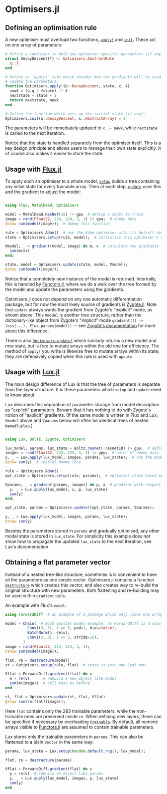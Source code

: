 # Optimisers.jl

## Defining an optimisation rule

A new optimiser must overload two functions, [`apply!`](@ref) and [`init`](@ref).
These act on one array of parameters:

```julia
# Define a container to hold any optimiser specific parameters (if any):
struct DecayDescent{T} <: Optimisers.AbstractRule
  η::T
end

# Define an `apply!` rule which encodes how the gradients will be used to
# update the parameters:
function Optimisers.apply!(o::DecayDescent, state, x, x̄)
  newx̄ = (o.η / √state) .* x̄
  nextstate = state + 1
  return nextstate, newx̄
end

# Define the function which sets up the initial state (if any):
Optimisers.init(o::DecayDescent, x::AbstractArray) = 1
```

The parameters will be immediately updated to `x .- newx̄`, while `nextstate` is
caried to the next iteration.

Notice that the state is handled separately from the optimiser itself. This
is a key design principle and allows users to manage their own state explicitly.
It of course also makes it easier to store the state.

## Usage with [Flux.jl](https://github.com/FluxML/Flux.jl)

To apply such an optimiser to a whole model, [`setup`](@ref) builds a tree containing any initial
state for every trainable array. Then at each step, [`update`](@ref) uses this and the gradient
to adjust the model:

```julia

using Flux, Metalhead, Optimisers

model = Metalhead.ResNet(18) |> gpu  # define a model to train
image = rand(Float32, 224, 224, 3, 1) |> gpu;  # dummy data
@show sum(model(image));  # dummy loss function

rule = Optimisers.Adam()  # use the Adam optimiser with its default settings
state = Optimisers.setup(rule, model);  # initialise this optimiser's momentum etc.

∇model, _ = gradient(model, image) do m, x  # calculate the gradients
  sum(m(x))
end;

state, model = Optimisers.update(state, model, ∇model);
@show sum(model(image));

```

Notice that a completely new instance of the model is returned. Internally, this
is handled by [Functors.jl](https://fluxml.ai/Functors.jl), where we do a walk over the
tree formed by the model and update the parameters using the gradients.

Optimisers.jl does not depend on any one automatic differentiation package,
but for now the most likely source of gradients is [Zygote.jl](https://fluxml.ai/Zygote.jl).
Note that `update` always wants the gradient from Zygote's "explicit" mode, as shown above.
This `∇model` is another tree structure, rather than the dictionary-like object from 
Zygote's "implicit" mode `gradient(() -> loss(...), Flux.params(model))` -- see 
[Zygote's documentation](https://fluxml.ai/Zygote.jl/dev/#Explicit-and-Implicit-Parameters-1) for more about this difference.

There is also [`Optimisers.update!`](@ref) which similarly returns a new model and new state,
but is free to mutate arrays within the old one for efficiency.
The method of `apply!` you write is likewise free to mutate arrays within its state;
they are defensively copied when this rule is used with `update`.

## Usage with [Lux.jl](https://github.com/avik-pal/Lux.jl)

The main design difference of Lux is that the tree of parameters is separate from
the layer structure. It is these parameters which `setup` and `update` need to know about.

Lux describes this separation of parameter storage from model description as "explicit" parameters.
Beware that it has nothing to do with Zygote's notion of "explicit" gradients.
(If the same model is written in Flux and Lux, `∇model` above and `∇params` below will often be
identical trees of nested `NamedTuple`s.)

```julia

using Lux, Boltz, Zygote, Optimisers

lux_model, params, lux_state = Boltz.resnet(:resnet18) |> gpu;  # define and initialise model
images = rand(Float32, 224, 224, 3, 4) |> gpu;  # batch of dummy data
y, _ = Lux.apply(lux_model, images, params, lux_state);  # run the model
@show sum(y)  # initial dummy loss

rule = Optimisers.Adam()
opt_state = Optimisers.setup(rule, params);  # optimiser state based on model parameters

∇params, _ = gradient(params, images) do p, x  # gradient with respect to parameter tree
  y, _ = Lux.apply(lux_model, x, p, lux_state)
  sum(y)
end;

opt_state, params = Optimisers.update!(opt_state, params, ∇params);

y, _ = Lux.apply(lux_model, images, params, lux_state);
@show sum(y)

```

Besides the parameters stored in `params` and gradually optimised, any other model state
is stored in `lux_state`. For simplicity this example does not show how to propagate the 
updated `lux_state` to the next iteration, see Lux's documentation.

## Obtaining a flat parameter vector

Instead of a nested tree-like structure, sometimes is is convenient to have all the
parameters as one simple vector. Optimisers.jl contains a function [`destructure`](@ref)
which creates this vector, and also creates way to re-build the original structure
with new parameters. Both flattening and re-building may be used within `gradient` calls.

An example with Flux's `model`:

```julia
using ForwardDiff  # an example of a package which only likes one array

model = Chain(  # much smaller model example, as ForwardDiff is a slow algorithm here
          Conv((3, 3), 3 => 5, pad=1, bias=false), 
          BatchNorm(5, relu), 
          Conv((3, 3), 5 => 3, stride=16),
        )
image = rand(Float32, 224, 224, 3, 1);
@show sum(model(image));

flat, re = destructure(model)
st = Optimisers.setup(rule, flat)  # state is just one Leaf now

∇flat = ForwardDiff.gradient(flat) do v
  m = re(v)      # rebuild a new object like model
  sum(m(image))  # call that as before
end

st, flat = Optimisers.update(st, flat, ∇flat)
@show sum(re(flat)(image));
```

Here `flat` contains only the 283 trainable parameters, while the non-trainable
ones are preserved inside `re`.
When defining new layers, these can be specified if necessary by overloading [`trainable`](@ref).
By default, all numeric arrays visible to [Functors.jl](https://github.com/FluxML/Functors.jl)
are assumed to contain trainable parameters.

Lux stores only the trainable parameters in `params`.
This can also be flattened to a plain `Vector` in the same way:

```julia
params, lux_state = Lux.setup(Random.default_rng(), lux_model);

flat, re = destructure(params)

∇flat = ForwardDiff.gradient(flat) do v
  p = re(v)  # rebuild an object like params
  y, _ = Lux.apply(lux_model, images, p, lux_state)
  sum(y)
end
```

